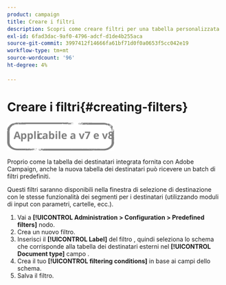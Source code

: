 ```yaml
---
product: campaign
title: Creare i filtri
description: Scopri come creare filtri per una tabella personalizzata
exl-id: 6fad3dac-9af0-4796-adcf-d1de4b255aca
source-git-commit: 3997412f14666fa61bf71d0f0a0653f5cc042e19
workflow-type: tm+mt
source-wordcount: '96'
ht-degree: 4%

---
```


# Creare i filtri{#creating-filters}

![](../../assets/common.svg)

Proprio come la tabella dei destinatari integrata fornita con Adobe Campaign, anche la nuova tabella dei destinatari può ricevere un batch di filtri predefiniti.

Questi filtri saranno disponibili nella finestra di selezione di destinazione con le stesse funzionalità dei segmenti per i destinatari (utilizzando moduli di input con parametri, cartelle, ecc.).

1. Vai a **[!UICONTROL Administration > Configuration > Predefined filters]** nodo.
1. Crea un nuovo filtro.
1. Inserisci il **[!UICONTROL Label]** del filtro , quindi seleziona lo schema che corrisponde alla tabella dei destinatari esterni nel **[!UICONTROL Document type]** campo .
1. Crea il tuo **[!UICONTROL filtering conditions]** in base ai campi dello schema.
1. Salva il filtro.
